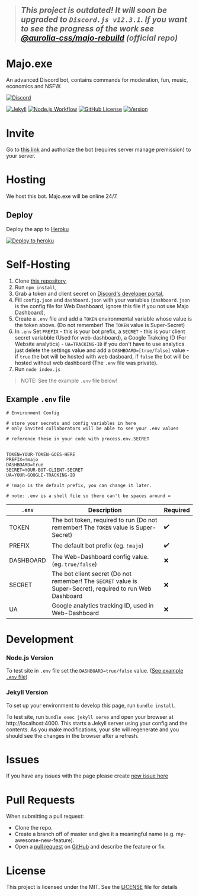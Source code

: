 > ## *This project is outdated! It will soon be upgraded to `Discord.js v12.3.1`. If you want to see the progress of the work see [@aurolia-css/majo-rebuild](https://github.com/aurolia-css/majo-rebuild) (official repo)*

# Majo.exe

An advanced Discord bot, contains commands for moderation, fun, music, economics and NSFW.

[![Discord](https://discord.com/api/guilds/666599184844980224/widget.png?style=banner2)](https://igorkowalczyk.github.io/majobot/server)

[![Jekyll](https://github.com/IgorKowalczyk/majobot/workflows/Jekyll/badge.svg)](https://igorkowalczyk.github.io/majobot)
[![Node.js Workflow](https://github.com/igorkowalczyk/majobot/workflows/Node.js%20Workflow/badge.svg)](https://igorkowalczyk.github.io/majobot)
[![GitHub License](https://img.shields.io/github/license/igorkowalczyk/majobot?color=%2334D058&logo=github&logoColor=959DA5&labelColor=24292E)](https://igorkowalczyk.github.io/majobot)
[![Version](https://img.shields.io/github/package-json/v/igorkowalczyk/majobot?color=%2334D058&logo=github&logoColor=959DA5&labelColor=24292E)](https://github.com/igorkowalczyk/majobot/releases)

# Invite

Go to [this link](https://igorkowalczyk.github.io/majobot/authorize) and authorize the bot (requires server manage premission) to your server.

# Hosting

We host this bot. Majo.exe will be online 24/7.

## Deploy
Deploy the app to [Heroku](https://heroku.com)

[![Deploy to heroku](https://www.herokucdn.com/deploy/button.png)](https://heroku.com/deploy?template=https://github.com/igorkowalczyk/majobot/tree/master)

# Self-Hosting

1. Clone [this repository](https://github.com/igorkowalczyk/majobot),
2. Run `npm install`,
3. Grab a token and client secret on [Discord's developer portal](https://discord.com/developers/applications),
4. Fill `config.json` and `dashboard.json` with your variables (`dashboard.json` is the config file for Web Dashboard, ignore this file if you not use Majo Dashboard),
5. Create a `.env` file and add a `TOKEN` environmental variable whose value is the token above. (Do not remember! The `TOKEN` value is Super-Secret)
6. In `.env` Set `PREFIX` - this is your bot prefix, a `SECRET` - this is your client secret variabble (Used for web-dashboard), a Google Trakcing ID (For Website analytics) - `UA=TRACKING-ID` if you don't have to use analytics just delete the settings value and add a `DASHBOARD=[true/false]` value - if `true` the bot will be hosted with web dasboard, if `false` the bot will be hosted without web dashboard (The `.env` file was private).
7. Run `node index.js`
> NOTE: See the example `.env` file below!
## Example `.env` file

```
# Environment Config

# store your secrets and config variables in here
# only invited collaborators will be able to see your .env values

# reference these in your code with process.env.SECRET


TOKEN=YOUR-TOKEN-GOES-HERE
PREFIX=!majo
DASHBOARD=true
SECRET=YOUR-BOT-CLIENT-SECRET
UA=YOUR-GOOGLE-TRACKING-ID

# !majo is the default prefix, you can change it later.

# note: .env is a shell file so there can't be spaces around =

```
| `.env` | Description | Required |
|---|---|---|
| TOKEN | The bot token, required to run (Do not remember! The `TOKEN` value is Super-Secret) | :heavy_check_mark: |
| PREFIX | The default bot prefix (eg. `!majo`) | :heavy_check_mark: |
| DASHBOARD | The Web-Dashboard config value. (eg. `true/false`) | :x: |
| SECRET | The bot client secret (Do not remember! The `SECRET` value is Super-Secret), required to run Web Dashboard | :x: |
| UA | Google analytics tracking ID, used in Web-Dashboard | :x: |

# Development

### Node.js Version

To test site in `.env` file set the `DASHBOARD=true/false` value. ([See example `.env` file](#example-env-file))

### Jekyll Version
To set up your environment to develop this page, run `bundle install`.

To test site, run `bundle exec jekyll serve` and open your browser at http://localhost:4000. This starts a Jekyll server using your config and the contents. As you make modifications, your site will regenerate and you should see the changes in the browser after a refresh.

# Issues
If you have any issues with the page please create [new issue here](https://github.com/igorkowalczyk/majobot/issues)

# Pull Requests
When submitting a pull request:

- Clone the repo.
- Create a branch off of master and give it a meaningful name (e.g. my-awesome-new-feature).
- Open a [pull request](https://github.com/igorkowalczyk/majobot/pulls) on [GitHub](https://github.com) and describe the feature or fix.

# License
This project is licensed under the MIT. See the [LICENSE](https://github.com/igorkowalczyk/majobot/blob/master/license.md) file for details
